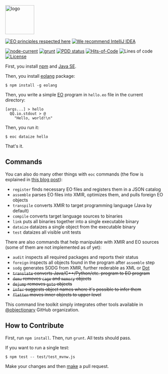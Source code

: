 <img alt="logo" src="https://www.objectionary.com/cactus.svg" height="92px" />

[![EO principles respected here](https://www.elegantobjects.org/badge.svg)](https://www.elegantobjects.org)
[![We recommend IntelliJ IDEA](https://www.elegantobjects.org/intellij-idea.svg)](https://www.jetbrains.com/idea/)

[![node-current](https://img.shields.io/node/v/eolang)](https://www.npmjs.com/package/eolang)
[![grunt](https://github.com/objectionary/eoc/actions/workflows/grunt.yml/badge.svg)](https://github.com/objectionary/eoc/actions/workflows/grunt.yml)
[![PDD status](http://www.0pdd.com/svg?name=objectionary/eoc)](http://www.0pdd.com/p?name=objectionary/eoc)
[![Hits-of-Code](https://hitsofcode.com/github/objectionary/eoc)](https://hitsofcode.com/view/github/objectionary/eoc)
![Lines of code](https://img.shields.io/tokei/lines/github/objectionary/eoc)
[![License](https://img.shields.io/badge/license-MIT-green.svg)](https://github.com/objectionary/eoc/blob/master/LICENSE.txt)

First, you install [npm](https://docs.npmjs.com/downloading-and-installing-node-js-and-npm)
and [Java SE](https://www.oracle.com/java/technologies/downloads/).

Then, you install [eolang](https://www.npmjs.com/package/eolang) package:

```
$ npm install -g eolang
```

Then, you write a simple [EO](https://www.eolang.org) program in `hello.eo` file
in the current directory:

```
[args...] > hello
  QQ.io.stdout > @
    "Hello, world!\n"
```

Then, you run it:

```
$ eoc dataize hello
```

That's it.

## Commands

You can also do many other things with `eoc` commands
(the flow is explained in [this blog post](https://www.yegor256.com/2021/10/21/objectionary.html)):

  * `register` finds necessary EO files and registers them in a JSON catalog
  * `assemble` parses EO files into XMIR, optimizes them, and pulls foreign EO objects
  * `transpile` converts XMIR to target programming language (Java by default)
  * `compile` converts target language sources to binaries
  * `link` puts all binaries together into a single executable binary
  * `dataize` dataizes a single object from the executable binary
  * `test` dataizes all visible unit tests

There are also commands that help manipulate with XMIR and EO sources (some of them are not implemented as of yet):

  * `audit` inspects all required packages and reports their status
  * `foreign` inspects all objects found in the program after `assemble` step
  * `sodg` generates SODG from XMIR, further rederable as XML or [Dot](https://en.wikipedia.org/wiki/DOT_%28graph_description_language%29)
  * <del>`translate` converts Java/C++/Python/etc. program to EO program</del>
  * <del>`demu` removes `cage` and `memory` objects</del>
  * <del>`dejump` removes `goto` objects</del>
  * <del>`infer` suggests object names where it's possible to infer them</del>
  * <del>`flatten` moves inner objects to upper level</del>

This command line toolkit simply integrates other tools available in
[@objectionary](https://github.com/objectionary) GitHub organization.

## How to Contribute

First, run `npm install`. Then, run `grunt`. All tests should pass.

If you want to run a single test:

```
$ npm test -- test/test_mvnw.js
```

Make your changes and then [make](https://www.yegor256.com/2014/04/15/github-guidelines.html) a pull request.
